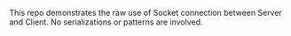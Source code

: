 This repo demonstrates the raw use of Socket connection between Server and Client. No serializations or patterns are involved.